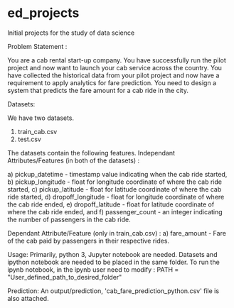 # ed_projects
Initial projects for the study of data science

Problem Statement :

You are a cab rental start-up company. You have successfully run the pilot project and now want to launch your cab service across the country. You have collected the historical data from your pilot project and now have a requirement to apply analytics for fare prediction. You need to design a system that predicts the fare amount for a cab ride in the city.




Datasets:

We have two datasets.
1. train_cab.csv
2. test.csv

The datasets contain the following features.
Independant Attributes/Features (in both of the datasets) :


 a) pickup_datetime - timestamp value indicating when the cab ride started,
 b) pickup_longitude - float for longitude coordinate of where the cab ride started,
 c) pickup_latitude - float for latitude coordinate of where the cab ride started,
 d) dropoff_longitude - float for longitude coordinate of where the cab ride ended,
 e) dropoff_latitude - float for latitude coordinate of where the cab ride ended, and
 f) passenger_count - an integer indicating the number of passengers in the cab ride.
    
    
Dependant Attribute/Feature (only in train_cab.csv) :
a) fare_amount - Fare of the cab paid by passengers in their respective rides.

Usage:
Primarily, python 3, Jupyter notebook are needed. 
Datasets and ipython notebook are needed to be placed in the same folder.
To run the ipynb notebook, in the ipynb user need to modify : PATH = "User_defined_path_to_desired_folder"


Prediction: An output/prediction, 'cab_fare_prediction_python.csv' file is also attached.



